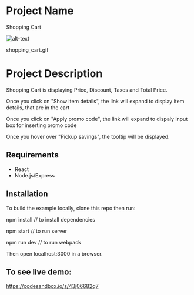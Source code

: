 # Project Name

Shopping Cart

![alt-text](shopping_cart.gif)

shopping_cart.gif


# Project Description

Shopping Cart is displaying Price, Discount, Taxes and Total Price.

Once you click on "Show item details", the link will expand to display item details, that are in the cart

Once you click on "Apply promo code", the link will expand to dispaly input box for inserting promo code

Once you hover over "Pickup savings", the tooltip will be displayed.

## Requirements

- React
- Node.js/Express


## Installation 

To build the example locally, clone this repo then run:

npm install // to install dependencies

npm start // to run server

npm run dev // to run webpack

Then open localhost:3000 in a browser.


## To see live demo:

https://codesandbox.io/s/43j06682q7


